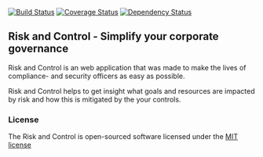 [![Build Status](https://travis-ci.org/hpvanriemsdijk/riskAndControl.svg?branch=master)](https://travis-ci.org/hpvanriemsdijk/riskAndControl)
[![Coverage Status](https://coveralls.io/repos/hpvanriemsdijk/riskAndControl/badge.svg?branch=master&service=github)](https://coveralls.io/github/hpvanriemsdijk/riskAndControl?branch=master)
[![Dependency Status](https://www.versioneye.com/user/projects/5605085ef5f2eb0017000829/badge.svg?style=flat)](https://www.versioneye.com/user/projects/5605085ef5f2eb0017000829)

## Risk and Control - Simplify your corporate governance 

Risk and Control is an web application that was made to make the lives of compliance- and security officers as easy as possible. 

Risk and Control helps to get insight what goals and resources are impacted by risk and how this is mitigated by the your controls. 

### License

The Risk and Control is open-sourced software licensed under the [MIT license](http://opensource.org/licenses/MIT)
